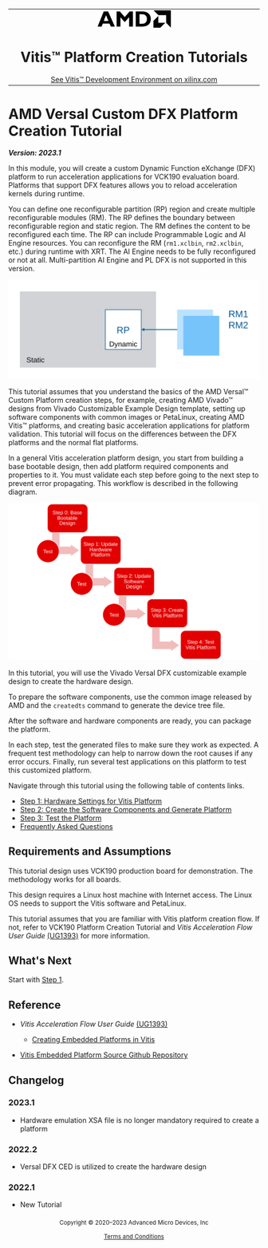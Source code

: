 ﻿<table class="sphinxhide" width="100%">
 <tr width="100%">
    <td align="center"><img src="https://raw.githubusercontent.com/Xilinx/Image-Collateral/main/xilinx-logo.png" width="30%"/><h1>Vitis™ Platform Creation Tutorials</h1>
    <a href="https://www.xilinx.com/products/design-tools/vitis.html">See Vitis™ Development Environment on xilinx.com</br></a>
    </td>
 </tr>
</table>

# AMD Versal Custom DFX Platform Creation Tutorial

***Version: 2023.1***

In this module, you will create a custom Dynamic Function eXchange (DFX) platform to run acceleration applications for VCK190 evaluation board. Platforms that support DFX features allows you to reload acceleration kernels during runtime.

You can define one reconfigurable partition (RP) region and create multiple reconfigurable modules (RM). The RP defines the boundary between reconfigurable region and static region. The RM defines the content to be reconfigured each time. The RP can include Programmable Logic and AI Engine resources. You can reconfigure the RM (``rm1.xclbin``, ``rm2.xclbin``, etc.) during runtime with XRT. The AI Engine needs to be fully reconfigured or not at all. Multi-partition AI Engine and PL DFX is not supported in this version.

![DFX Diagram](./images/dfx_rp_rm.svg)

This tutorial assumes that you understand the basics of the AMD Versal™ Custom Platform creation steps, for example, creating AMD Vivado™ designs from Vivado Customizable Example Design template, setting up software components with common images or PetaLinux, creating AMD Vitis™ platforms, and creating basic acceleration applications for platform validation. This tutorial will focus on the differences between the DFX platforms and the normal flat platforms.

In a general Vitis acceleration platform design, you start from building a base bootable design, then add platform required components and properties to it. You must validate each step before going to the next step to prevent error propagating. This workflow is described in the following diagram.

![Vitis DFX Platform Creation Steps Diagram](images/platform_creation_steps.svg)

In this tutorial, you will use the Vivado Versal DFX customizable example design to create the hardware design.

To prepare the software components, use the common image released by AMD and the `createdts` command to generate the device tree file.

After the software and hardware components are ready, you can package the platform.

In each step, test the generated files to make sure they work as expected. A frequent test methodology can help to narrow down the root causes if any error occurs. Finally, run several test applications on this platform to test this customized platform.

Navigate through this tutorial using the following table of contents links.

- [Step 1: Hardware Settings for Vitis Platform](./step1.md)
- [Step 2: Create the Software Components and Generate Platform](./step2.md)
- [Step 3: Test the Platform](./step3.md)
- [Frequently Asked Questions](faq.md)

## Requirements and Assumptions

This tutorial design uses VCK190 production board for demonstration. The methodology works for all boards.

This design requires a Linux host machine with Internet access. The Linux OS needs to support the Vitis software and PetaLinux.

This tutorial assumes that you are familiar with Vitis platform creation flow. If not, refer to VCK190 Platform Creation Tutorial and *Vitis Acceleration Flow User Guide* [(UG1393)](https://docs.xilinx.com/access/sources/dita/map?isLatest=true&ft:locale=en-US&url=ug1393-vitis-application-acceleration) for more information.

## What's Next

Start with [Step 1](./step1.md).

## Reference

- *Vitis Acceleration Flow User Guide* [(UG1393)](https://docs.xilinx.com/access/sources/dita/map?isLatest=true&ft:locale=en-US&url=ug1393-vitis-application-acceleration)

   - [Creating Embedded Platforms in Vitis](https://docs.xilinx.com/access/sources/dita/topic?isLatest=true&ft:locale=en-US&url=ug1393-vitis-application-acceleration&resourceid=rjs1596051748503.html)

- [Vitis Embedded Platform Source Github Repository](https://github.com/Xilinx/Vitis_Embedded_Platform_Source)

## Changelog

### 2023.1

- Hardware emulation XSA file is no longer mandatory required to create a platform

### 2022.2

- Versal DFX CED is utilized to create the hardware design

### 2022.1

- New Tutorial

<p class="sphinxhide" align="center"><sub>Copyright © 2020–2023 Advanced Micro Devices, Inc</sub></p>

<p class="sphinxhide" align="center"><sup><a href="https://www.amd.com/en/corporate/copyright">Terms and Conditions</a></sup></p>
